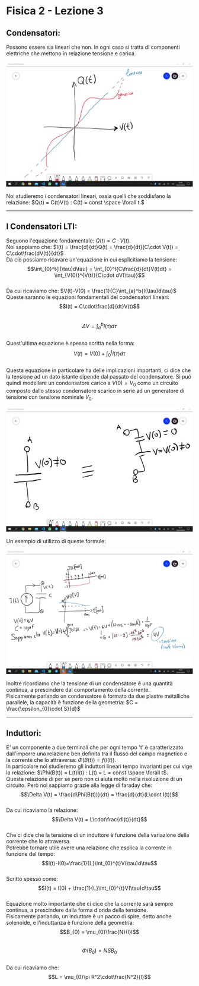 <script type="text/javascript"
  src="https://cdnjs.cloudflare.com/ajax/libs/mathjax/2.7.0/MathJax.js?config=TeX-AMS_CHTML">
</script>
<script type="text/x-mathjax-config">
  MathJax.Hub.Config({
    tex2jax: {
      inlineMath: [['$','$'], ['\\(','\\)']],
      processEscapes: true},
      jax: ["input/TeX","input/MathML","input/AsciiMath","output/CommonHTML"],
      extensions: ["tex2jax.js","mml2jax.js","asciimath2jax.js","MathMenu.js","MathZoom.js","AssistiveMML.js", "[Contrib]/a11y/accessibility-menu.js"],
      TeX: {
      extensions: ["AMSmath.js","AMSsymbols.js","noErrors.js","noUndefined.js"],
      equationNumbers: {
      autoNumber: "AMS"
      }
    }
  });
</script>

Fisica 2 - Lezione 3
====================

Condensatori:
-------------

Possono essere sia lineari che non. In ogni caso si tratta di componenti elettriche che mettono in relazione tensione e carica.

![Image](img/lez3/condensatore_lineare_e_non.jpg)  

Noi studieremo i condensatori lineari, ossia quelli che soddisfano la relazione: $Q(t) = C(t)V(t) : C(t) = const \space \forall t.$  

---
I Condensatori LTI:
-------------------

Seguono l'equazione fondamentale: $Q(t) = C\cdot V(t).$  
Noi sappiamo che: $I(t) = \frac{d}{dt}Q(t) = \frac{d}{dt}(C\cdot V(t)) = C\cdot\frac{dV(t)}{dt}$  
Da ciò possiamo ricavare un'equazione in cui esplicitiamo la tensione:  
$$\int_{0}^t{I(\tau)d\tau} = \int_{0}^t{C\frac{d}{dt}V(t)dt} = \int_{V(0)}^{V(t)}{C\cdot dV(\tau)}$$  
Da cui ricaviamo che: $V(t)-V(0) = \frac{1}{C}\int_{a}^b{I(\tau)d\tau}$  
Queste saranno le equazioni fondamentali dei condensatori lineari:  
$$I(t) = C\cdot\frac{d}{dt}V(t)$$  
$$\Delta V = \int_{a}^{b}{I(\tau)d\tau}$$  
Quest'ultima equazione è spesso scritta nella forma:  
$$V(t) = V(0) + \int_{0}^{t}{I(\tau)d\tau}$$  
Questa equazione in particolare ha delle implicazioni importanti, ci dice che la tensione ad un dato istante dipende dal passato del condensatore. Si può quindi modellare un condensatore carico a $V(0) = V_{0}$ come un circuito composto dallo stesso condensatore scarico in serie ad un generatore di tensione con tensione nominale $V_0$.  

![Image](img/lez3/condensatore_effetto_memoria.jpg)  

Un esempio di utilizzo di queste formule:  

![Image](img/lez3/esempio_esercizio_condensatore.jpg)  

Inoltre ricordiamo che la tensione di un condensatore è una quantità continua, a prescindere dal comportamento della corrente.  
Fisicamente parlando un condensatore è formato da due piastre metalliche parallele, la capacità è funzione della geometria: $C = \frac{\epsilon_{0}\cdot S}{d}$  

---
Induttori:
----------

E' un componente a due terminali che per ogni tempo 't' è caratterizzato dall'imporre una relazione ben definita tra il flusso del campo magnetico e la corrente che lo attraversa: $\Phi(B(t)) = f(I(t))$.  
In particolare noi studieremo gli induttori lineari tempo invarianti per cui vige la relazione: $\Phi(B(t)) = L(t)I(t) : L(t) = L = const \space \forall t$.  
Questa relazione di per se però non ci aiuta molto nella risoluzione di un circuito. Però noi sappiamo grazie alla legge di faraday che:  
$$\Delta V(t) = \frac{d\Phi(B(t))}{dt} = \frac{d}{dt}(L\cdot I(t))$$  
Da cui ricaviamo la relazione:  
$$\Delta V(t) = L\cdot\frac{dI(t)}{dt}$$  
Che ci dice che la tensione di un induttore è funzione della variazione della corrente che lo attraversa.  
Potrebbe tornare utile avere una relazione che esplica la corrente in funzione del tempo:  
$$I(t)-I(0)=\frac{1}{L}\int_{0}^{t}V(\tau)d\tau$$  
Scritto spesso come:  
$$I(t) = I(0) + \frac{1}{L}\int_{0}^{t}V(\tau)d\tau$$  
Equazione molto importante che ci dice che la corrente sarà sempre continua, a prescindere dalla forma d'onda della tensione.  
Fisicamente parlando, un induttore è un pacco di spire, detto anche solenoide, e l'induttanza è funzione della geometria:  
$$B_{0} = \mu_{0}\frac{N}{l}I$$  
$$\Phi(B_{0}) = NSB_{0}$$  
Da cui ricaviamo che:  
$$L = \mu_{0}\pi R^2\cdot\frac{N^2}{l}$$  
